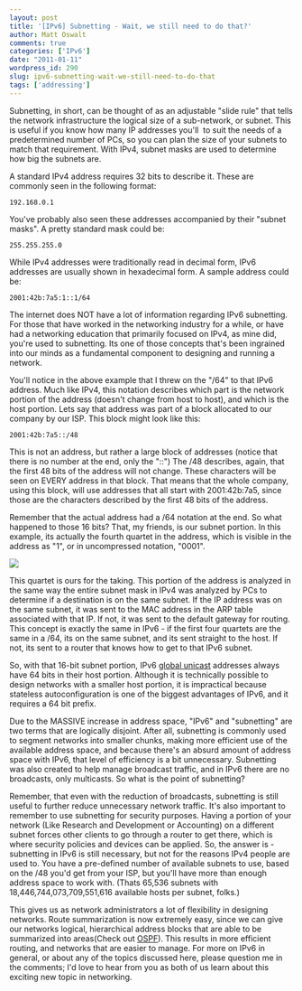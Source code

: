```yaml
---
layout: post
title: '[IPv6] Subnetting - Wait, we still need to do that?'
author: Matt Oswalt
comments: true
categories: ['IPv6']
date: "2011-01-11"
wordpress_id: 290
slug: ipv6-subnetting-wait-we-still-need-to-do-that
tags: ['addressing']
---
```



Subnetting, in short, can be thought of as an adjustable "slide rule" that tells the network infrastructure the logical size of a sub-network, or subnet. This is useful if you know how many IP addresses you'll  to suit the needs of a predetermined number of PCs, so you can plan the size of your subnets to match that requirement. With IPv4, subnet masks are used to determine how big the subnets are.

A standard IPv4 address requires 32 bits to describe it. These are commonly seen in the following format:

    192.168.0.1

You've probably also seen these addresses accompanied by their "subnet masks". A pretty standard mask could be:

    255.255.255.0

While IPv4 addresses were traditionally read in decimal form, IPv6 addresses are usually shown in hexadecimal form. A sample address could be:

    2001:42b:7a5:1::1/64

The internet does NOT have a lot of information regarding IPv6 subnetting. For those that have worked in the networking industry for a while, or have had a networking education that primarily focused on IPv4, as mine did, you're used to subnetting. Its one of those concepts that's been ingrained into our minds as a fundamental component to designing and running a network.

You'll notice in the above example that I threw on the "/64" to that IPv6 address. Much like IPv4, this notation describes which part is the network portion of the address (doesn't change from host to host), and which is the host portion. Lets say that address was part of a block allocated to our company by our ISP. This block might look like this:

    2001:42b:7a5::/48

This is not an address, but rather a large block of addresses (notice that there is no number at the end, only the "::") The /48 describes, again, that the first 48 bits of the address will not change. These characters will be seen on EVERY address in that block. That means that the whole company, using this block, will use addresses that all start with 2001:42b:7a5, since those are the characters described by the first 48 bits of the address.

Remember that the actual address had a /64 notation at the end. So what happened to those 16 bits? That, my friends, is our subnet portion. In this example, its actually the fourth quartet in the address, which is visible in the address as "1", or in uncompressed notation, "0001".

[![](/assets/2011/01/Untitled.jpg)](/assets/2011/01/Untitled.jpg)

This quartet is ours for the taking. This portion of the address is analyzed in the same way the entire subnet mask in IPv4 was analyzed by PCs to determine if a destination is on the same subnet. If the IP address was on the same subnet, it was sent to the MAC address in the ARP table associated with that IP. If not, it was sent to the default gateway for routing. This concept is exactly the same in IPv6 - if the first four quartets are the same in a /64, its on the same subnet, and its sent straight to the host. If not, its sent to a router that knows how to get to that IPv6 subnet.

So, with that 16-bit subnet portion, IPv6 [global unicast](http://lmgtfy.com/?q=global+unicast) addresses always have 64 bits in their host portion. Although it is technically possible to design networks with a smaller host portion, it is impractical because stateless autoconfiguration is one of the biggest advantages of IPv6, and it requires a 64 bit prefix.

Due to the MASSIVE increase in address space, "IPv6" and "subnetting" are two terms that are logically disjoint. After all, subnetting is commonly used to segment networks into smaller chunks, making more efficient use of the available address space, and because there's an absurd amount of address space with IPv6, that level of efficiency is a bit unnecessary.
Subnetting was also created to help manage broadcast traffic, and in IPv6 there are no broadcasts, only multicasts. So what is the point of subnetting?

Remember, that even with the reduction of broadcasts, subnetting is still useful to further reduce unnecessary network traffic. It's also important to remember to use subnetting for security purposes. Having a portion of your network (Like Research and Development or Accounting) on a different subnet forces other clients to go through a router to get there, which is where security policies and devices can be applied. So, the answer is - subnetting in IPv6 is still necessary, but not for the reasons IPv4 people are used to. You have a pre-defined number of available subnets to use, based on the /48 you'd get from your ISP, but you'll have more than enough address space to work with. (Thats 65,536 subnets with 18,446,744,073,709,551,616 available hosts per subnet, folks.)

This gives us as network administrators a lot of flexibility in designing networks. Route summarization is now extremely easy, since we can give our networks logical, hierarchical address blocks that are able to be summarized into areas(Check out [OSPF](http://lmgtfy.com/?q=OSPF+areas)). This results in more efficient routing, and networks that are easier to manage. For more on IPv6 in general, or about any of the topics discussed here, please question me in the comments; I'd love to hear from you as both of us learn about this exciting new topic in networking.
